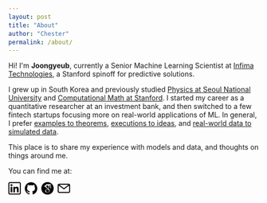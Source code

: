 ```yaml
---
layout: post
title: "About"
author: "Chester"
permalink: /about/
---
```


Hi! I'm **Joongyeub**, currently a Senior Machine Learning Scientist at [Infima Technologies](https://infima.io), a Stanford spinoff for predictive solutions.

I grew up in South Korea and previously studied [Physics at Seoul National University](https://physics.snu.ac.kr/en) and [Computational Math at Stanford](https://icme.stanford.edu). I started my career as a quantitative researcher at an investment bank, and then switched to a few fintech startups focusing more on real-world applications of ML. In general, I prefer [examples to theorems](https://www.jstor.org/stable/3482917?seq=1), [executions to ideas](https://www.maddyness.com/uk/2020/12/31/ideas-are-easy-execution-is-everything/), and [real-world data to simulated data](https://statmodeling.stat.columbia.edu/2021/02/19/fake-data-simulation-why-does-it-work-so-well/).

This place is to share my experience with models and data, and thoughts on things around me. 

You can find me at:

[<img style="margin-right: .5rem" src="https://github.com/uriyeobi/uriyeobi.github.io/blob/main/assets/icon_linkedin.png?raw=true" width=25 align="left">][1]
[<img style="margin-right: .5rem" src="https://github.com/uriyeobi/uriyeobi.github.io/blob/main/assets/icon_github.png?raw=true" width=25 align="left">][2]
[<img style="margin-right: .5rem" src="https://github.com/uriyeobi/uriyeobi.github.io/blob/main/assets/icon_google_scholar.png?raw=true" width=25 align="left">][3]
[<img style="margin-right: .5rem" src="https://github.com/uriyeobi/uriyeobi.github.io/blob/main/assets/icon_email.png?raw=true" width=25 align="left">][4]

[1]: https://www.linkedin.com/in/joongyeub-yeo/
[2]: https://github.com/uriyeobi 
[3]: https://scholar.google.com/citations?user=vXg6p-gAAAAJ&hl=en
[4]: https://github.com/uriyeobi/uriyeobi.github.io/blob/main/assets/email_img.png?raw=true
